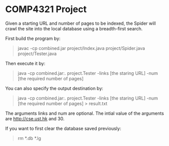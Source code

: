 # COMP4321 Project

Given a starting URL and number of pages to be indexed, the Spider will crawl the site into the local database using a breadth-first search.

First build the program by:
> javac -cp combined.jar project/Index.java project/Spider.java project/Tester.java

Then execute it by:
> java -cp combined.jar:. project.Tester -links [the staring URL] -num [the required number of pages]

You can also specify the output destination by:
> java -cp combined.jar:. project.Tester -links [the staring URL] -num [the required number of pages] > result.txt

The arguments links and num are optional. The intial value of the arguments are http://cse.ust.hk and 30.

If you want to first clear the database saved previously:
> rm \*.db \*.lg
